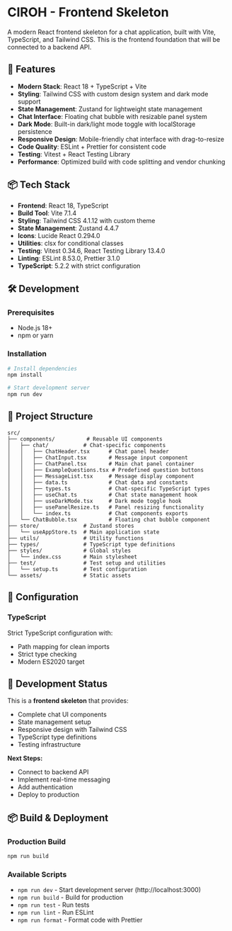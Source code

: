 # CIROH - Frontend Skeleton

A modern React frontend skeleton for a chat application, built with Vite, TypeScript, and Tailwind CSS. This is the frontend foundation that will be connected to a backend API.

## 🚀 Features

- **Modern Stack**: React 18 + TypeScript + Vite
- **Styling**: Tailwind CSS with custom design system and dark mode support
- **State Management**: Zustand for lightweight state management
- **Chat Interface**: Floating chat bubble with resizable panel system
- **Dark Mode**: Built-in dark/light mode toggle with localStorage persistence
- **Responsive Design**: Mobile-friendly chat interface with drag-to-resize
- **Code Quality**: ESLint + Prettier for consistent code
- **Testing**: Vitest + React Testing Library
- **Performance**: Optimized build with code splitting and vendor chunking

## 📦 Tech Stack

- **Frontend**: React 18, TypeScript
- **Build Tool**: Vite 7.1.4
- **Styling**: Tailwind CSS 4.1.12 with custom theme
- **State Management**: Zustand 4.4.7
- **Icons**: Lucide React 0.294.0
- **Utilities**: clsx for conditional classes
- **Testing**: Vitest 0.34.6, React Testing Library 13.4.0
- **Linting**: ESLint 8.53.0, Prettier 3.1.0
- **TypeScript**: 5.2.2 with strict configuration

## 🛠️ Development

### Prerequisites

- Node.js 18+
- npm or yarn

### Installation

```bash
# Install dependencies
npm install

# Start development server
npm run dev

```

## 📁 Project Structure

```
src/
├── components/          # Reusable UI components
│   ├── chat/           # Chat-specific components
│   │   ├── ChatHeader.tsx      # Chat panel header
│   │   ├── ChatInput.tsx       # Message input component
│   │   ├── ChatPanel.tsx       # Main chat panel container
│   │   ├── ExampleQuestions.tsx # Predefined question buttons
│   │   ├── MessageList.tsx     # Message display component
│   │   ├── data.ts             # Chat data and constants
│   │   ├── types.ts            # Chat-specific TypeScript types
│   │   ├── useChat.ts          # Chat state management hook
│   │   ├── useDarkMode.tsx     # Dark mode toggle hook
│   │   ├── usePanelResize.ts   # Panel resizing functionality
│   │   └── index.ts            # Chat components exports
│   └── ChatBubble.tsx          # Floating chat bubble component
├── store/              # Zustand stores
│   └── useAppStore.ts  # Main application state
├── utils/              # Utility functions
├── types/              # TypeScript type definitions
├── styles/             # Global styles
│   └── index.css       # Main stylesheet
├── test/               # Test setup and utilities
│   └── setup.ts        # Test configuration
└── assets/             # Static assets
```

## 🔧 Configuration

### TypeScript

Strict TypeScript configuration with:

- Path mapping for clean imports
- Strict type checking
- Modern ES2020 target

## 🚧 Development Status

This is a **frontend skeleton** that provides:

- Complete chat UI components
- State management setup
- Responsive design with Tailwind CSS
- TypeScript type definitions
- Testing infrastructure

**Next Steps:**

- Connect to backend API
- Implement real-time messaging
- Add authentication
- Deploy to production

## 📦 Build & Deployment

### Production Build

```bash
npm run build
```

### Available Scripts

- `npm run dev` - Start development server (http://localhost:3000)
- `npm run build` - Build for production
- `npm run test` - Run tests
- `npm run lint` - Run ESLint
- `npm run format` - Format code with Prettier
